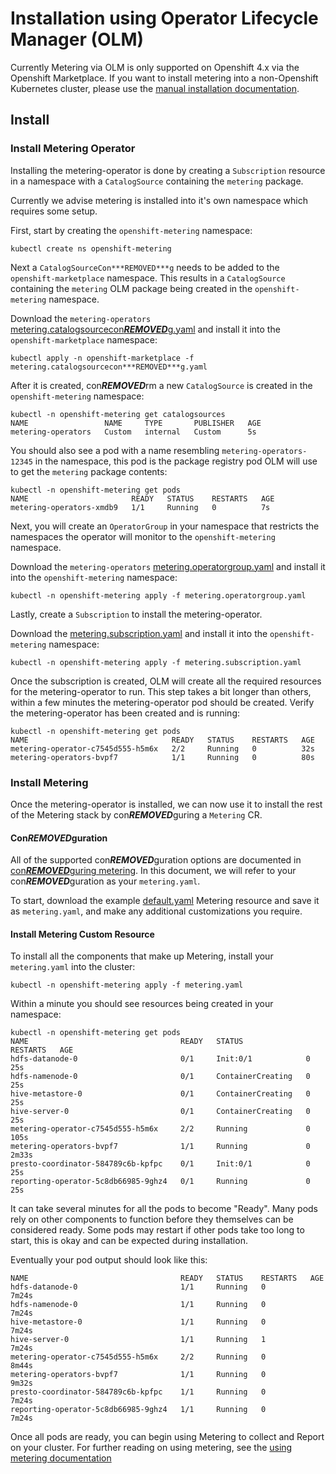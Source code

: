# Installation using Operator Lifecycle Manager (OLM)

Currently Metering via OLM is only supported on Openshift 4.x via the Openshift Marketplace.
If you want to install metering into a non-Openshift Kubernetes cluster, please use the [manual installation documentation][manual-install].

## Install

### Install Metering Operator

Installing the metering-operator is done by creating a `Subscription` resource in a namespace with a `CatalogSource` containing the `metering` package.

Currently we advise metering is installed into it's own namespace which requires some setup.

First, start by creating the `openshift-metering` namespace:

```
kubectl create ns openshift-metering
```

Next a `CatalogSourceCon***REMOVED***g` needs to be added to the `openshift-marketplace` namespace.
This results in a `CatalogSource` containing the `metering` OLM package being created in the `openshift-metering` namespace.

Download the `metering-operators` [metering.catalogsourcecon***REMOVED***g.yaml][metering-catalogsourcecon***REMOVED***g] and install it into the `openshift-marketplace` namespace:

```
kubectl apply -n openshift-marketplace -f metering.catalogsourcecon***REMOVED***g.yaml
```

After it is created, con***REMOVED***rm a new `CatalogSource` is created in the `openshift-metering` namespace:

```
kubectl -n openshift-metering get catalogsources
NAME                 NAME     TYPE       PUBLISHER   AGE
metering-operators   Custom   internal   Custom      5s
```

You should also see a pod with a name resembling `metering-operators-12345` in the namespace, this pod is the package registry pod OLM will use to get the `metering` package contents:

```
kubectl -n openshift-metering get pods
NAME                       READY   STATUS    RESTARTS   AGE
metering-operators-xmdb9   1/1     Running   0          7s
```

Next, you will create an `OperatorGroup` in your namespace that restricts the namespaces the operator will monitor to the `openshift-metering` namespace.

Download the `metering-operators` [metering.operatorgroup.yaml][metering-operatorgroup] and install it into the `openshift-metering` namespace:

```
kubectl -n openshift-metering apply -f metering.operatorgroup.yaml
```

Lastly, create a `Subscription` to install the metering-operator.

Download the [metering.subscription.yaml][metering-subscription] and install it into the `openshift-metering` namespace:


```
kubectl -n openshift-metering apply -f metering.subscription.yaml
```

Once the subscription is created, OLM will create all the required resources for the metering-operator to run.
This step takes a bit longer than others, within a few minutes the metering-operator pod should be created.
Verify the metering-operator has been created and is running:

```
kubectl -n openshift-metering get pods
NAME                                READY   STATUS    RESTARTS   AGE
metering-operator-c7545d555-h5m6x   2/2     Running   0          32s
metering-operators-bvpf7            1/1     Running   0          80s
```


### Install Metering

Once the metering-operator is installed, we can now use it to install the rest of the Metering stack by con***REMOVED***guring a `Metering` CR.

#### Con***REMOVED***guration

All of the supported con***REMOVED***guration options are documented in [con***REMOVED***guring metering][con***REMOVED***guring-metering].
In this document, we will refer to your con***REMOVED***guration as your `metering.yaml`.

To start, download the example [default.yaml][default-con***REMOVED***g] Metering resource and save it as `metering.yaml`, and make any additional customizations you require.

#### Install Metering Custom Resource

To install all the components that make up Metering, install your `metering.yaml` into the cluster:

```
kubectl -n openshift-metering apply -f metering.yaml
```

Within a minute you should see resources being created in your namespace:

```
kubectl -n openshift-metering get pods
NAME                                  READY   STATUS              RESTARTS   AGE
hdfs-datanode-0                       0/1     Init:0/1            0          25s
hdfs-namenode-0                       0/1     ContainerCreating   0          25s
hive-metastore-0                      0/1     ContainerCreating   0          25s
hive-server-0                         0/1     ContainerCreating   0          25s
metering-operator-c7545d555-h5m6x     2/2     Running             0          105s
metering-operators-bvpf7              1/1     Running             0          2m33s
presto-coordinator-584789c6b-kpfpc    0/1     Init:0/1            0          25s
reporting-operator-5c8db66985-9ghz4   0/1     Running             0          25s
```

It can take several minutes for all the pods to become "Ready".
Many pods rely on other components to function before they themselves can be considered ready.
Some pods may restart if other pods take too long to start, this is okay and can be expected during installation.

Eventually your pod output should look like this:

```
NAME                                  READY   STATUS    RESTARTS   AGE
hdfs-datanode-0                       1/1     Running   0          7m24s
hdfs-namenode-0                       1/1     Running   0          7m24s
hive-metastore-0                      1/1     Running   0          7m24s
hive-server-0                         1/1     Running   1          7m24s
metering-operator-c7545d555-h5m6x     2/2     Running   0          8m44s
metering-operators-bvpf7              1/1     Running   0          9m32s
presto-coordinator-584789c6b-kpfpc    1/1     Running   0          7m24s
reporting-operator-5c8db66985-9ghz4   1/1     Running   0          7m24s
```

Once all pods are ready, you can begin using Metering to collect and Report on your cluster.
For further reading on using metering, see the [using metering documentation][using-metering]

[manual-install]: manual-install.md
[metering-catalogsourcecon***REMOVED***g]: ../manifests/deploy/openshift/olm/metering.catalogsourcecon***REMOVED***g.yaml
[metering-operatorgroup]: ../manifests/deploy/openshift/olm/metering.operatorgroup.yaml
[metering-subscription]: ../manifests/deploy/openshift/olm/metering.subscription.yaml
[con***REMOVED***guring-metering]: metering-con***REMOVED***g.md
[default-con***REMOVED***g]: ../manifests/metering-con***REMOVED***g/default.yaml
[using-metering]: using-metering.md
